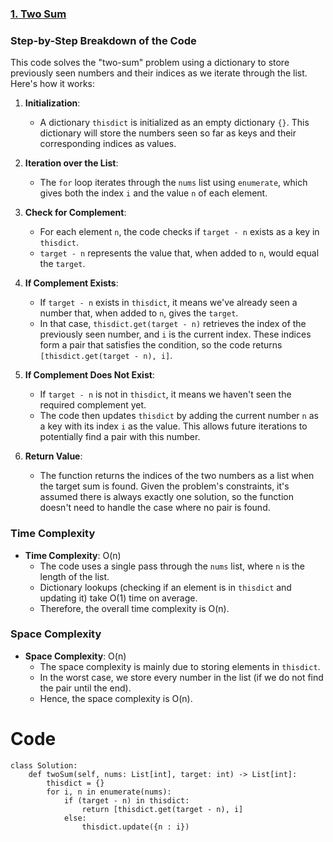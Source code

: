 ### [1. Two Sum](https://leetcode.com/problems/two-sum/)
### Step-by-Step Breakdown of the Code

This code solves the "two-sum" problem using a dictionary to store previously seen numbers and their indices as we iterate through the list. Here's how it works:

1.  **Initialization**:

    -   A dictionary `thisdict` is initialized as an empty dictionary `{}`. This dictionary will store the numbers seen so far as keys and their corresponding indices as values.
2.  **Iteration over the List**:

    -   The `for` loop iterates through the `nums` list using `enumerate`, which gives both the index `i` and the value `n` of each element.
3.  **Check for Complement**:

    -   For each element `n`, the code checks if `target - n` exists as a key in `thisdict`.
    -   `target - n` represents the value that, when added to `n`, would equal the `target`.
4.  **If Complement Exists**:

    -   If `target - n` exists in `thisdict`, it means we've already seen a number that, when added to `n`, gives the `target`.
    -   In that case, `thisdict.get(target - n)` retrieves the index of the previously seen number, and `i` is the current index. These indices form a pair that satisfies the condition, so the code returns `[thisdict.get(target - n), i]`.
5.  **If Complement Does Not Exist**:

    -   If `target - n` is not in `thisdict`, it means we haven't seen the required complement yet.
    -   The code then updates `thisdict` by adding the current number `n` as a key with its index `i` as the value. This allows future iterations to potentially find a pair with this number.
6.  **Return Value**:

    -   The function returns the indices of the two numbers as a list when the target sum is found. Given the problem's constraints, it's assumed there is always exactly one solution, so the function doesn't need to handle the case where no pair is found.
### Time Complexity

-   **Time Complexity**: O(n)
    -   The code uses a single pass through the `nums` list, where `n` is the length of the list.
    -   Dictionary lookups (checking if an element is in `thisdict` and updating it) take O(1) time on average.
    -   Therefore, the overall time complexity is O(n).

### Space Complexity

-   **Space Complexity**: O(n)
    -   The space complexity is mainly due to storing elements in `thisdict`.
    -   In the worst case, we store every number in the list (if we do not find the pair until the end).
    -   Hence, the space complexity is O(n).

# Code
```python3 []
class Solution:
    def twoSum(self, nums: List[int], target: int) -> List[int]:
        thisdict = {}
        for i, n in enumerate(nums):
            if (target - n) in thisdict:
                return [thisdict.get(target - n), i]
            else:
                thisdict.update({n : i})
```
